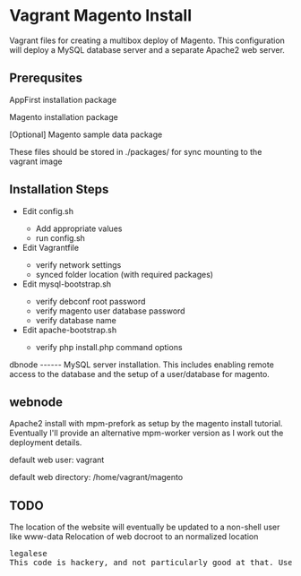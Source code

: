Vagrant Magento Install
=======================

Vagrant files for creating a multibox deploy of Magento. This configuration will deploy a MySQL database server and a separate Apache2 web server. 

Prerequsites
------------
<p>AppFirst installation package</p>
<p>Magento installation package</p>
<p>[Optional] Magento sample data package</p>

These files should be stored in ./packages/ for sync mounting to the vagrant image

Installation Steps
------------------
<ul>
<li>Edit config.sh</li>
<ul>
	<li>Add appropriate values</li>
	<li>run config.sh</li>
</ul>
<li> Edit Vagrantfile</li>
<ul>
	<li>  verify network settings</li>
	<li>  synced folder location (with required packages)</li>
</ul>
<li> Edit mysql-bootstrap.sh </li>
<ul>
	<li> verify debconf root password</li>
	<li> verify magento user database password</li>
	<li> verify database name</li>
</ul>
<li> Edit apache-bootstrap.sh</li>
<ul>
	<li> verify php install.php command options</li>
</ul>
</ul>
dbnode
------
MySQL server installation. This includes enabling remote access to the database and the setup of a user/database for magento.

webnode
-------
Apache2 install with mpm-prefork as setup by the magento install tutorial. Eventually I'll provide an alternative mpm-worker version as I work out the deployment details. 

<p>default web user: vagrant</p>
<p>default web directory: /home/vagrant/magento</p>

TODO
----
The location of the website will eventually be updated to a non-shell user like www-data
Relocation of web docroot to an normalized location


<pre>
legalese
This code is hackery, and not particularly good at that. Use at your own risk. If you find it useful and improve the code, please request to merge. If you are aware of other tools that do this better, faster and cheaper: please let me know.
</pre>
